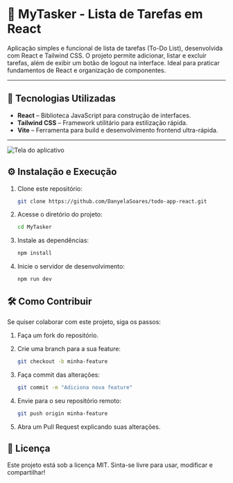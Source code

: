 # 📝 MyTasker - Lista de Tarefas em React

Aplicação simples e funcional de lista de tarefas (To-Do List), desenvolvida com React e Tailwind CSS. O projeto permite adicionar, listar e excluir tarefas, além de exibir um botão de logout na interface. Ideal para praticar fundamentos de React e organização de componentes.

---

## 🚀 Tecnologias Utilizadas

- **React** – Biblioteca JavaScript para construção de interfaces.
- **Tailwind CSS** – Framework utilitário para estilização rápida.
- **Vite** – Ferramenta para build e desenvolvimento frontend ultra-rápida.

---

![Tela do aplicativo](https://github.com/mateusbrga/Lista-de-tarefas-React/raw/main/screenshot.png)

## ⚙️ Instalação e Execução

1. Clone este repositório:

   ```bash
   git clone https://github.com/DanyelaSoares/todo-app-react.git
   ```

2. Acesse o diretório do projeto:

   ```bash
   cd MyTasker

   ```

3. Instale as dependências:

   ```bash
   npm install

   ```

4. Inicie o servidor de desenvolvimento:

   ```bash
   npm run dev
   ```

## 🛠️ Como Contribuir

Se quiser colaborar com este projeto, siga os passos:

1. Faça um fork do repositório.

2. Crie uma branch para a sua feature:

   ```bash
   git checkout -b minha-feature

   ```

3. Faça commit das alterações:

   ```bash
   git commit -m "Adiciona nova feature"

   ```

4. Envie para o seu repositório remoto:

   ```bash
   git push origin minha-feature

   ```

5. Abra um Pull Request explicando suas alterações.

## 📄 Licença

Este projeto está sob a licença MIT.
Sinta-se livre para usar, modificar e compartilhar!
